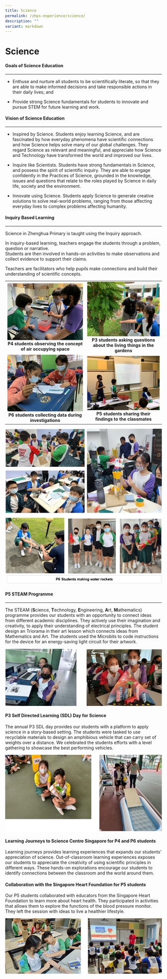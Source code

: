 ```yaml
---
title: Science
permalink: /zhps-experience/science/
description: ""
variant: markdown
---
```

# Science

#### Goals of Science Education
--------------------------

*   Enthuse and nurture all students to be scientifically literate, so that they are able to make informed decisions and take responsible actions in their daily lives; and

*   Provide strong Science fundamentals for students to innovate and pursue STEM for future learning and work.

#### Vision of Science Education
---------------------------

*   Inspired by Science. Students enjoy learning Science, and are fascinated by how everyday phenomena have scientific connections and how Science helps solve many of our global challenges. They regard Science as relevant and meaningful, and appreciate how Science and Technology have transformed the world and improved our lives.

*   Inquire like Scientists. Students have strong fundamentals in Science, and possess the spirit of scientific inquiry. They are able to engage confidently in the Practices of Science, grounded in the knowledge, issues and questions that relate to the roles played by Science in daily life, society and the environment.

*   Innovate using Science. Students apply Science to generate creative solutions to solve real-world problems, ranging from those affecting everyday lives to complex problems affecting humanity.

#### Inquiry Based Learning
----------------------

Science in Zhenghua Primary is taught using the Inquiry approach.

  

In inquiry-based learning, teachers engage the students through a problem, question or narrative.  
Students are then involved in hands-on activities to make observations and collect evidence to support their claims.


Teachers are facilitators who help pupils make connections and build their understanding of scientific concepts.

|   |   |
|:-:|:-:|
| ![](/images/ZHPS%20Experience/Science/P4%20students%20observing%20the%20concept%20of%20air%20occupying%20space.jpg) **P4 students observing the concept of air occupying space** | ![](/images/ZHPS%20Experience/Science/P3%20students%20asking%20questions%20about%20the%20living%20things%20in%20the%20gardens.jpg) **P3 students asking questions about the living things in the gardens** |
|  ![](/images/ZHPS%20Experience/Science/P6%20students%20collecting%20data%20during%20investigations.jpg)**P6 students collecting data during investigations** | ![](/images/ZHPS%20Experience/Science/P5%20students%20sharing%20their%20findings%20to%20the%20classmates.jpg)**P5 students sharing their findings to the classmates**  |

![](/images/ZHPS%20Experience/Science/Students_making_water_rockets.jpg)

#### P5 STEAM Programme
----------------
The STEAM (**S**cience, **T**echnology, **E**ngineering, **A**rt, **M**athematics) programme provides our students with an opportunity to connect ideas from different academic disciplines. They actively use their imagination and creativity, to apply their understanding of electrical principles. The student design an Triorama in their art lesson which connects ideas from Mathematics and Art. The students used the Microbits to code instructions for the device for an energy-saving light circuit for their artwork.

![](/images/ZHPS%20Experience/Science/P5_STEM.jpg)

#### P3 Self Directed Learning (SDL) Day for Science

The annual P3 SDL day provides our students with a platform to apply science in a story-based setting. The students were tasked to use recyclable materials to design an amphibious vehicle that can carry set of weights over a distance. We celebrated the students efforts with a level gathering to showcase the best performing vehicles.

![](/images/ZHPS%20Experience/Science/P3_STEM.jpg)

#### Learning Journeys to Science Centre Singapore for P4 and P6 students

Learning journeys provides learning experiences that expands our students’ appreciation of science. Out-of-classroom learning experiences exposes our students to appreciate the creativity of using scientific principles in different ways. These hands-on explorations encourage our students to identify connections between the classroom and the world around them.

#### Collaboration with the Singapore Heart Foundation for P5 students

Our P5 students collaborated with educators from the Singapore Heart Foundation to learn more about heart health. They participated in activities that allows them to explore the functions of the blood pressure monitor. They left the session with ideas to live a healthier lifestyle.

![](/images/ZHPS%20Experience/Science/P5_Heart.jpg)